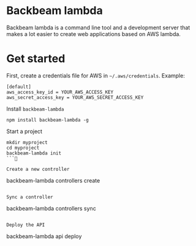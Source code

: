 # Backbeam lambda

Backbeam lambda is a command line tool and a development server that makes a lot easier to create web applications based on AWS lambda.

# Get started

First, create a credentials file for AWS in `~/.aws/credentials`. Example:

```
[default]
aws_access_key_id = YOUR_AWS_ACCESS_KEY
aws_secret_access_key = YOUR_AWS_SECRET_ACCESS_KEY
```

Install `backbeam-lambda`

```
npm install backbeam-lambda -g
```

Start a project

```
mkdir myproject
cd myproject
backbeam-lambda init
```

Create a new controller

```
backbeam-lambda controllers create
```

Sync a controller

```
backbeam-lambda controllers sync
```

Deploy the API

```
backbeam-lambda api deploy
```
